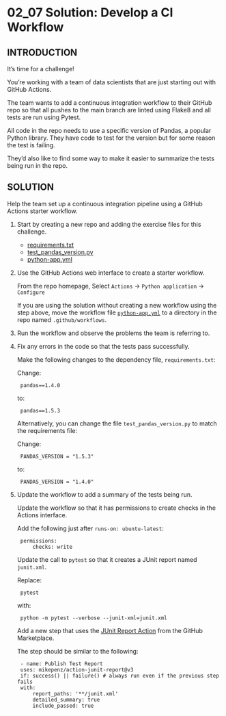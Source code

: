 # 02_07 Solution: Develop a CI Workflow

## INTRODUCTION
It’s time for a challenge!

You’re working with a team of data scientists that are just starting out with GitHub Actions.

The team wants to add a continuous integration workflow to their GitHub repo so that all pushes to the main branch are linted using Flake8 and all tests are run using Pytest.

All code in the repo needs to use a specific version of Pandas, a popular Python library. They have code to test for the version but for some reason the test is failing.

They’d also like to find some way to make it easier to summarize the tests being run in the repo.

## SOLUTION
Help the team set up a continuous integration pipeline using a GitHub Actions starter workflow.

1. Start by creating a new repo and adding the exercise files for this challenge.

    - [requirements.txt](./requirements.txt)
    - [test_pandas_version.py](./test_pandas_version.py)
    - [python-app.yml](./python-app.yml)

1. Use the GitHub Actions web interface to create a starter workflow.

    From the repo homepage, Select `Actions` -> `Python application` -> `Configure`

    If you are using the solution without creating a new workflow using the step above, move the workflow file [`python-app.yml`](./python-app.yml) to a directory in the repo named `.github/workflows`.

1. Run the workflow and observe the problems the team is referring to.

1. Fix any errors in the code so that the tests pass successfully.

    Make the following changes to the dependency file, `requirements.txt`:

    Change:

        pandas==1.4.0

    to:

        pandas==1.5.3

    Alternatively, you can change the file `test_pandas_version.py` to match the requirements file:

    Change:

        PANDAS_VERSION = "1.5.3"

    to:

        PANDAS_VERSION = "1.4.0"

1. Update the workflow to add a summary of the tests being run.

    Update the workflow so that it has permissions to create checks in the Actions interface.

    Add the following just after `runs-on: ubuntu-latest`:

        permissions:
            checks: write

    Update the call to `pytest` so that it creates a JUnit report named `junit.xml`.

    Replace:

        pytest

    with:

        python -m pytest --verbose --junit-xml=junit.xml

    Add a new step that uses the [JUnit Report Action](https://github.com/marketplace/actions/junit-report-action) from the GitHub Marketplace.

    The step should be similar to the following:

        - name: Publish Test Report
        uses: mikepenz/action-junit-report@v3
        if: success() || failure() # always run even if the previous step fails
        with:
            report_paths: '**/junit.xml'
            detailed_summary: true
            include_passed: true

